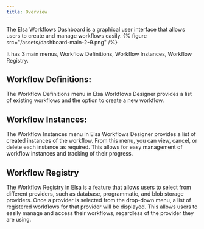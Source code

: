 ```yaml
---
title: Overview
---
```

The Elsa Workflows Dashboard is a graphical user interface that allows users to create and manage workflows easily.
{% figure src="/assets/dashboard-main-2-9.png" /%}

It has 3 main menus, Workflow Definitions, Workflow Instances, Workflow Registry.

## Workflow Definitions:
The Workflow Definitions menu in Elsa Workflows Designer provides a list of existing workflows and the option to create a new workflow.

## Workflow Instances:
The Workflow Instances menu in Elsa Workflows Designer provides a list of created instances of the workflow. From this menu, you can view, cancel, or delete each instance as required. This allows for easy management of workflow instances and tracking of their progress.

## Workflow Registry
The Workflow Registry in Elsa is a feature that allows users to select from different providers, such as database, programmatic, and blob storage providers. Once a provider is selected from the drop-down menu, a list of registered workflows for that provider will be displayed. This allows users to easily manage and access their workflows, regardless of the provider they are using.
